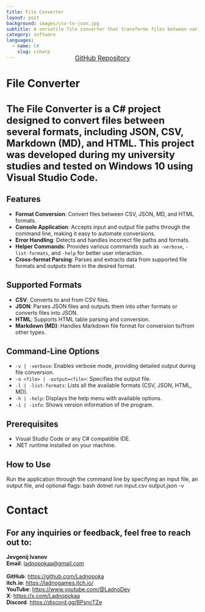 ```yaml
---
title: File Converter  
layout: post  
background: images/csv-to-json.jpg 
subtitle: A versatile file converter that transforms files between various formats such as JSON, CSV, MD, and HTML.  
category: software  
languages:  
  - name: C#  
    slug: csharp  
---
```


<div style="text-align: center; margin-top: -30px; margin-bottom: 25px; scale: 1">
  <a href="https://github.com/Ladnopoka/FileConverter" target="_blank" class="btn btn-primary" style="padding: 10px 20px; font-size: 1.2em;">GitHub Repository</a>
</div>

# File Converter
<h3 style="font-size: 25px">
The File Converter is a C# project designed to convert files between several formats, including JSON, CSV, Markdown (MD), and HTML. This project was developed during my university studies and tested on Windows 10 using Visual Studio Code.
</h3>

## Features
- **Format Conversion**: Convert files between CSV, JSON, MD, and HTML formats.
- **Console Application**: Accepts input and output file paths through the command line, making it easy to automate conversions.
- **Error Handling**: Detects and handles incorrect file paths and formats.
- **Helper Commands**: Provides various commands such as `-verbose`, `-list-formats`, and `-help` for better user interaction.
- **Cross-format Parsing**: Parses and extracts data from supported file formats and outputs them in the desired format.

## Supported Formats
- **CSV**: Converts to and from CSV files.
- **JSON**: Parses JSON files and outputs them into other formats or converts files into JSON.
- **HTML**: Supports HTML table parsing and conversion.
- **Markdown (MD)**: Handles Markdown file format for conversion to/from other types.

## Command-Line Options
- `-v | -verbose`: Enables verbose mode, providing detailed output during file conversion.
- `-o <file> | -output=<file>`: Specifies the output file.
- `-l | -list-formats`: Lists all the available formats (CSV, JSON, HTML, MD).
- `-h | -help`: Displays the help menu with available options.
- `-i | -info`: Shows version information of the program.

## Prerequisites
- Visual Studio Code or any C# compatible IDE.
- .NET runtime installed on your machine.

## How to Use
Run the application through the command line by specifying an input file, an output file, and optional flags:
bash
dotnet run input.csv output.json -v

# Contact
## For any inquiries or feedback, feel free to reach out to:

**Jevgenij Ivanov** <br>
**Email**: ladnopokaa@gmail.com <br><br>
**GitHub**: https://github.com/Ladnopoka <br>
**itch.io**: https://ladnogames.itch.io/ <br>
**YouTube**: https://www.youtube.com/@LadnoDev <br>
**X**: https://x.com/Ladnopokaa <br>
**Discord**: https://discord.gg/BPsncTZe
